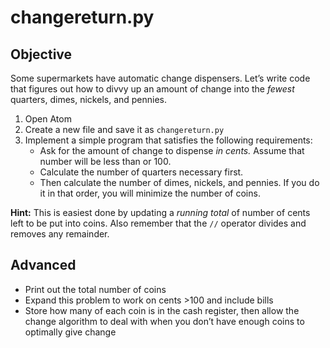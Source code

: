 # changereturn.py

## Objective

Some supermarkets have automatic change dispensers. Let’s write code that figures out how to divvy up an amount of change into the _fewest_ quarters, dimes, nickels, and pennies.

1. Open Atom
1. Create a new file and save it as `changereturn.py`
1. Implement a simple program that satisfies the following requirements:
    * Ask for the amount of change to dispense _in cents._ Assume that number will be less than or 100.
    * Calculate the number of quarters necessary first.
    * Then calculate the number of dimes, nickels, and pennies. If you do it in that order, you will minimize the number of coins.

**Hint:** This is easiest done by updating a _running total_ of number of cents left to be put into coins. Also remember that the `//` operator divides and removes any remainder.

## Advanced

* Print out the total number of coins
* Expand this problem to work on cents >100 and include bills
* Store how many of each coin is in the cash register, then allow the change algorithm to deal with when you don’t have enough coins to optimally give change
